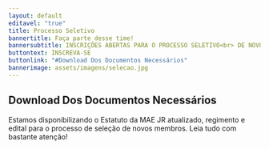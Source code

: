 ```yaml
---
layout: default
editavel: "true"
title: Processo Seletivo
bannertitle: Faça parte desse time!
bannersubtitle: INSCRIÇÕES ABERTAS PARA O PROCESSO SELETIVO<br> DE NOVOS MEMBROS
buttontext: INSCREVA-SE
buttonlink: "#Download Dos Documentos Necessários"
bannerimage: assets/imagens/selecao.jpg
---
```

<section class="bloco" id="Download Dos Documentos Necessários"><h2>Download Dos Documentos Necessários</h2><p>Estamos disponibilizando o Estatuto da MAE JR atualizado, regimento e edital para o processo de seleção de novos membros. Leia tudo com bastante atenção!</p><i class=" "></i></section>

<section class="bloco"><div class="pdf-icons"><a class="url-pdf" href="http://google.com"><i class="fas fa-file-pdf"></i></a><a class="url-pdf" href="http://google.com"><i class="fas fa-file-pdf"></i></a><a class="url-pdf" href="http://google.com"><i class="fas fa-file-pdf"></i></a></div></section>